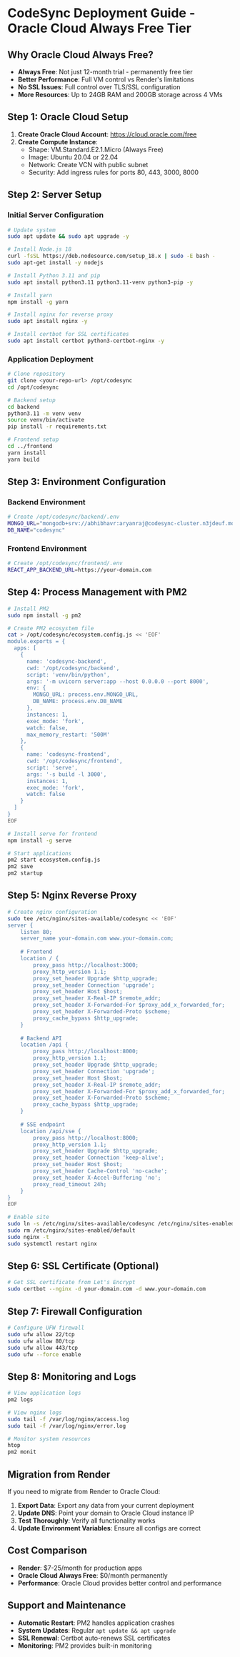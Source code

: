 # CodeSync Deployment Guide - Oracle Cloud Always Free Tier

## Why Oracle Cloud Always Free?

- **Always Free**: Not just 12-month trial - permanently free tier
- **Better Performance**: Full VM control vs Render's limitations
- **No SSL Issues**: Full control over TLS/SSL configuration
- **More Resources**: Up to 24GB RAM and 200GB storage across 4 VMs

## Step 1: Oracle Cloud Setup

1. **Create Oracle Cloud Account**: https://cloud.oracle.com/free
2. **Create Compute Instance**:
   - Shape: VM.Standard.E2.1.Micro (Always Free)
   - Image: Ubuntu 20.04 or 22.04
   - Network: Create VCN with public subnet
   - Security: Add ingress rules for ports 80, 443, 3000, 8000

## Step 2: Server Setup

### Initial Server Configuration
```bash
# Update system
sudo apt update && sudo apt upgrade -y

# Install Node.js 18
curl -fsSL https://deb.nodesource.com/setup_18.x | sudo -E bash -
sudo apt-get install -y nodejs

# Install Python 3.11 and pip
sudo apt install python3.11 python3.11-venv python3-pip -y

# Install yarn
npm install -g yarn

# Install nginx for reverse proxy
sudo apt install nginx -y

# Install certbot for SSL certificates
sudo apt install certbot python3-certbot-nginx -y
```

### Application Deployment
```bash
# Clone repository
git clone <your-repo-url> /opt/codesync
cd /opt/codesync

# Backend setup
cd backend
python3.11 -m venv venv
source venv/bin/activate
pip install -r requirements.txt

# Frontend setup  
cd ../frontend
yarn install
yarn build
```

## Step 3: Environment Configuration

### Backend Environment
```bash
# Create /opt/codesync/backend/.env
MONGO_URL="mongodb+srv://abhibhavr:aryanraj@codesync-cluster.n3jdeuf.mongodb.net/?retryWrites=true&w=majority&appName=codesync-cluster"
DB_NAME="codesync"
```

### Frontend Environment
```bash
# Create /opt/codesync/frontend/.env
REACT_APP_BACKEND_URL=https://your-domain.com
```

## Step 4: Process Management with PM2

```bash
# Install PM2
sudo npm install -g pm2

# Create PM2 ecosystem file
cat > /opt/codesync/ecosystem.config.js << 'EOF'
module.exports = {
  apps: [
    {
      name: 'codesync-backend',
      cwd: '/opt/codesync/backend',
      script: 'venv/bin/python',
      args: '-m uvicorn server:app --host 0.0.0.0 --port 8000',
      env: {
        MONGO_URL: process.env.MONGO_URL,
        DB_NAME: process.env.DB_NAME
      },
      instances: 1,
      exec_mode: 'fork',
      watch: false,
      max_memory_restart: '500M'
    },
    {
      name: 'codesync-frontend',
      cwd: '/opt/codesync/frontend',
      script: 'serve',
      args: '-s build -l 3000',
      instances: 1,
      exec_mode: 'fork',
      watch: false
    }
  ]
}
EOF

# Install serve for frontend
npm install -g serve

# Start applications
pm2 start ecosystem.config.js
pm2 save
pm2 startup
```

## Step 5: Nginx Reverse Proxy

```bash
# Create nginx configuration
sudo tee /etc/nginx/sites-available/codesync << 'EOF'
server {
    listen 80;
    server_name your-domain.com www.your-domain.com;
    
    # Frontend
    location / {
        proxy_pass http://localhost:3000;
        proxy_http_version 1.1;
        proxy_set_header Upgrade $http_upgrade;
        proxy_set_header Connection 'upgrade';
        proxy_set_header Host $host;
        proxy_set_header X-Real-IP $remote_addr;
        proxy_set_header X-Forwarded-For $proxy_add_x_forwarded_for;
        proxy_set_header X-Forwarded-Proto $scheme;
        proxy_cache_bypass $http_upgrade;
    }
    
    # Backend API
    location /api {
        proxy_pass http://localhost:8000;
        proxy_http_version 1.1;
        proxy_set_header Upgrade $http_upgrade;
        proxy_set_header Connection 'upgrade';
        proxy_set_header Host $host;
        proxy_set_header X-Real-IP $remote_addr;
        proxy_set_header X-Forwarded-For $proxy_add_x_forwarded_for;
        proxy_set_header X-Forwarded-Proto $scheme;
        proxy_cache_bypass $http_upgrade;
    }
    
    # SSE endpoint
    location /api/sse {
        proxy_pass http://localhost:8000;
        proxy_http_version 1.1;
        proxy_set_header Upgrade $http_upgrade;
        proxy_set_header Connection 'keep-alive';
        proxy_set_header Host $host;
        proxy_set_header Cache-Control 'no-cache';
        proxy_set_header X-Accel-Buffering 'no';
        proxy_read_timeout 24h;
    }
}
EOF

# Enable site
sudo ln -s /etc/nginx/sites-available/codesync /etc/nginx/sites-enabled/
sudo rm /etc/nginx/sites-enabled/default
sudo nginx -t
sudo systemctl restart nginx
```

## Step 6: SSL Certificate (Optional)

```bash
# Get SSL certificate from Let's Encrypt
sudo certbot --nginx -d your-domain.com -d www.your-domain.com
```

## Step 7: Firewall Configuration

```bash
# Configure UFW firewall
sudo ufw allow 22/tcp
sudo ufw allow 80/tcp
sudo ufw allow 443/tcp
sudo ufw --force enable
```

## Step 8: Monitoring and Logs

```bash
# View application logs
pm2 logs

# View nginx logs
sudo tail -f /var/log/nginx/access.log
sudo tail -f /var/log/nginx/error.log

# Monitor system resources
htop
pm2 monit
```

## Migration from Render

If you need to migrate from Render to Oracle Cloud:

1. **Export Data**: Export any data from your current deployment
2. **Update DNS**: Point your domain to Oracle Cloud instance IP
3. **Test Thoroughly**: Verify all functionality works
4. **Update Environment Variables**: Ensure all configs are correct

## Cost Comparison

- **Render**: $7-25/month for production apps
- **Oracle Cloud Always Free**: $0/month permanently
- **Performance**: Oracle Cloud provides better control and performance

## Support and Maintenance

- **Automatic Restart**: PM2 handles application crashes
- **System Updates**: Regular `apt update && apt upgrade`
- **SSL Renewal**: Certbot auto-renews SSL certificates
- **Monitoring**: PM2 provides built-in monitoring